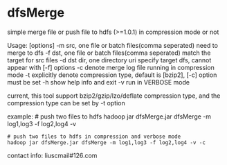 dfsMerge
========

simple merge file or push file to hdfs (>=1.0.1) in compression mode or not

Usage: <jarClass> [options]
    -m       src, one file or batch files(comma seperated) need to merge to dfs
    -f       dst, one file or batch files(comma seperated) match the target for src files
    -d       dst dir, one directory uri specify target dfs, cannot appear with [-f] options
    -c       denote merge log file running in compression mode
    -t       explicitly denote compression type, default is [bzip2], [-c] option must be set
    -h       show help info and exit
    -v       run in VERBOSE mode

current, this tool support bzip2/gzip/lzo/deflate compression type, and the compression 
type can be set by -t option


example: 
    # push two files to hdfs
    hadoop jar dfsMerge.jar dfsMerge -m log1,log3 -f log2,log4 -v

    # push two files to hdfs in compression and verbose mode
    hadoop jar dfsMerge.jar dfsMerge -m log1,log3 -f log2,log4 -v -c

contact info:
liuscmail#126.com
